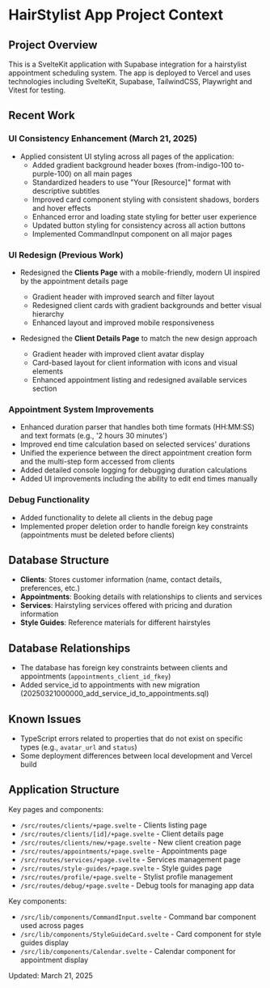 # HairStylist App Project Context

## Project Overview
This is a SvelteKit application with Supabase integration for a hairstylist appointment scheduling system. The app is deployed to Vercel and uses technologies including SvelteKit, Supabase, TailwindCSS, Playwright and Vitest for testing.

## Recent Work

### UI Consistency Enhancement (March 21, 2025)
- Applied consistent UI styling across all pages of the application:
  - Added gradient background header boxes (from-indigo-100 to-purple-100) on all main pages
  - Standardized headers to use "Your [Resource]" format with descriptive subtitles
  - Improved card component styling with consistent shadows, borders and hover effects
  - Enhanced error and loading state styling for better user experience
  - Updated button styling for consistency across all action buttons
  - Implemented CommandInput component on all major pages

### UI Redesign (Previous Work)
- Redesigned the **Clients Page** with a mobile-friendly, modern UI inspired by the appointment details page
  - Gradient header with improved search and filter layout
  - Redesigned client cards with gradient backgrounds and better visual hierarchy
  - Enhanced layout and improved mobile responsiveness

- Redesigned the **Client Details Page** to match the new design approach
  - Gradient header with improved client avatar display
  - Card-based layout for client information with icons and visual elements
  - Enhanced appointment listing and redesigned available services section

### Appointment System Improvements
- Enhanced duration parser that handles both time formats (HH:MM:SS) and text formats (e.g., '2 hours 30 minutes')
- Improved end time calculation based on selected services' durations
- Unified the experience between the direct appointment creation form and the multi-step form accessed from clients
- Added detailed console logging for debugging duration calculations
- Added UI improvements including the ability to edit end times manually

### Debug Functionality
- Added functionality to delete all clients in the debug page
- Implemented proper deletion order to handle foreign key constraints (appointments must be deleted before clients)

## Database Structure
- **Clients**: Stores customer information (name, contact details, preferences, etc.)
- **Appointments**: Booking details with relationships to clients and services
- **Services**: Hairstyling services offered with pricing and duration information
- **Style Guides**: Reference materials for different hairstyles

## Database Relationships
- The database has foreign key constraints between clients and appointments (`appointments_client_id_fkey`)
- Added service_id to appointments with new migration (20250321000000_add_service_id_to_appointments.sql)

## Known Issues
- TypeScript errors related to properties that do not exist on specific types (e.g., `avatar_url` and `status`)
- Some deployment differences between local development and Vercel build

## Application Structure
Key pages and components:
- `/src/routes/clients/+page.svelte` - Clients listing page
- `/src/routes/clients/[id]/+page.svelte` - Client details page
- `/src/routes/clients/new/+page.svelte` - New client creation page
- `/src/routes/appointments/+page.svelte` - Appointments page
- `/src/routes/services/+page.svelte` - Services management page
- `/src/routes/style-guides/+page.svelte` - Style guides page
- `/src/routes/profile/+page.svelte` - Stylist profile management
- `/src/routes/debug/+page.svelte` - Debug tools for managing app data

Key components:
- `/src/lib/components/CommandInput.svelte` - Command bar component used across pages
- `/src/lib/components/StyleGuideCard.svelte` - Card component for style guides display
- `/src/lib/components/Calendar.svelte` - Calendar component for appointment display

Updated: March 21, 2025
